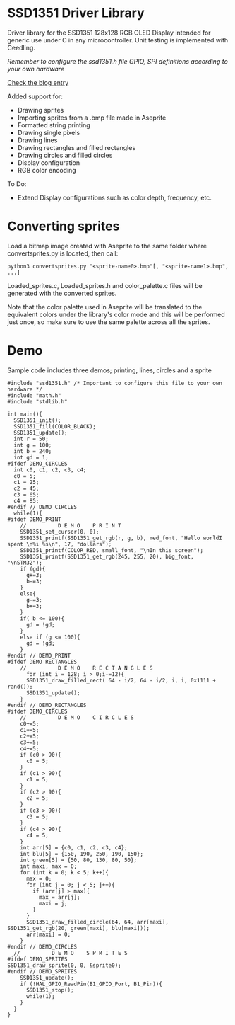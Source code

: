 # SSD1351 Driver Library
Driver library for the SSD1351 128x128 RGB OLED Display intended for generic use under C in any microcontroller.
Unit testing is implemented with Ceedling.

*Remember to configure the ssd1351.h file GPIO, SPI definitions according to your own hardware*

[Check the blog entry](https://gecko05.github.io/2019/06/23/rgb-library.html)

Added support for:
* Drawing sprites
* Importing sprites from a .bmp file made in Aseprite
* Formatted string printing
* Drawing single pixels
* Drawing lines
* Drawing rectangles and filled rectangles
* Drawing circles and filled circles
* Display configuration
* RGB color encoding

To Do:
* Extend Display configurations such as color depth, frequency, etc.

# Converting sprites
Load a bitmap image created with Aseprite to the same folder where convertsprites.py is located, then call:
```
python3 convertsprites.py "<sprite-name0>.bmp"[, "<sprite-name1>.bmp", ...]
```
Loaded_sprites.c, Loaded_sprites.h and color_palette.c files will be generated with the converted sprites.

Note that the color palette used in Aseprite will be translated to the equivalent colors under the library's color mode and this will be performed just once, so make sure to use the same palette across all the sprites.

# Demo

Sample code includes three demos; printing, lines, circles and a sprite

```
#include "ssd1351.h" /* Important to configure this file to your own hardware */
#include "math.h"
#include "stdlib.h"

int main(){
  SSD1351_init();
  SSD1351_fill(COLOR_BLACK);
  SSD1351_update();
  int r = 50;
  int g = 100;
  int b = 240;
  int gd = 1;
#ifdef DEMO_CIRCLES
  int c0, c1, c2, c3, c4;
  c0 = 5;
  c1 = 25;
  c2 = 45;
  c3 = 65;
  c4 = 85;
#endif // DEMO_CIRCLES
  while(1){
#ifdef DEMO_PRINT
    //          D E M O    P R I N T
    SSD1351_set_cursor(0, 0);
    SSD1351_printf(SSD1351_get_rgb(r, g, b), med_font, "Hello worldI spent \n%i %s\n", 17, "dollars");
    SSD1351_printf(COLOR_RED, small_font, "\nIn this screen");
    SSD1351_printf(SSD1351_get_rgb(245, 255, 20), big_font, "\nSTM32");
    if (gd){
      g+=3;
      b-=3;
    }
    else{
      g-=3;
      b+=3;
    }
    if( b <= 100){
      gd = !gd;
    }
    else if (g <= 100){
      gd = !gd;
    }
#endif // DEMO_PRINT
#ifdef DEMO RECTANGLES
    //          D E M O    R E C T A N G L E S
      for (int i = 128; i > 0;i-=12){
      SSD1351_draw_filled_rect( 64 - i/2, 64 - i/2, i, i, 0x1111 + rand());
      SSD1351_update();
    }
#endif // DEMO_RECTANGLES
#ifdef DEMO_CIRCLES
    //          D E M O    C I R C L E S
    c0+=5;
    c1+=5;
    c2+=5;
    c3+=5;
    c4+=5;
    if (c0 > 90){
      c0 = 5;
    }
    if (c1 > 90){
      c1 = 5;
    }
    if (c2 > 90){
      c2 = 5;
    }
    if (c3 > 90){
      c3 = 5;
    }
    if (c4 > 90){
      c4 = 5;
    }
    int arr[5] = {c0, c1, c2, c3, c4};
    int blu[5] = {150, 190, 250, 190, 150};
    int green[5] = {50, 80, 130, 80, 50};
    int maxi, max = 0;
    for (int k = 0; k < 5; k++){
      max = 0;
      for (int j = 0; j < 5; j++){
        if (arr[j] > max){
          max = arr[j];
          maxi = j;
        }
      }
      SSD1351_draw_filled_circle(64, 64, arr[maxi], SSD1351_get_rgb(20, green[maxi], blu[maxi]));
      arr[maxi] = 0;
    }
#endif // DEMO_CIRCLES
  //          D E M O    S P R I T E S
#ifdef DEMO_SPRITES
SSD1351_draw_sprite(0, 0, &sprite0);
#endif // DEMO_SPRITES
    SSD1351_update();
    if (!HAL_GPIO_ReadPin(B1_GPIO_Port, B1_Pin)){
      SSD1351_stop();
      while(1);
    }
  }
}
```
